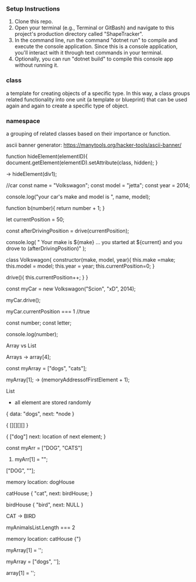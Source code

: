 ### Setup Instructions

1. Clone this repo.
2. Open your terminal (e.g., Terminal or GitBash) and navigate to this project's production directory called "ShapeTracker".
3. In the command line, run the command "dotnet run" to compile and execute the console application. Since this is a console application, you'll interact with it through text commands in your terminal.
4. Optionally, you can run "dotnet build" to compile this console app without running it.



### class
a template for creating objects of a specific type. In this way, a class groups related functionality into one unit (a template or blueprint) that can be used again and again to create a specific type of object.

### namespace 

a grouping of related classes based on their importance or function.

ascii banner generator: https://manytools.org/hacker-tools/ascii-banner/

function hideElement(elementID){
  document.getElement(elementID).setAttribute(class, hidden);
}

-> hideElement(div1);

//car 
 const name = "Volkswagon";
 const model = "jetta";
 const year = 2014;

console.log("your car's make and model is ", name, model);

function b(number){
  return number + 1;
}

let currentPosition = 50;

const afterDrivingPosition = drive(currentPosition);

console.log(
  " Your make is ${make} ... you started at ${current} and you drove to (afterDrivingPosition)"
);

class Volkswagon{
  constructor(make, model, year){
    this.make =make;
    this.model = model;
    this.year = year;
    this.currentPosition=0;
  }

  drive(){
    this.currentPosition++;
  }
}



const myCar = new Volkswagon("Scion", "xD", 2014);

myCar.drive();

myCar.currentPosition === 1 //true




 

const number;
const letter;

console.log(number);

Array vs List

Arrays -> array[4];


const myArray = ["dogs", "cats"];

myArray[1]; -> (memoryAddressofFirstElement + 1);



List<Triangle>

- all element are stored randomly


{
  data: "dogs",
  next: *node 
}



{ [][][][] }


{
  ["dog"]
  next: location of next element;
}


const myArr = ["DOG", "CATS"]

1. myArr[1] = "";

["DOG", ""];



memory location: dogHouse  

catHouse
{
  "cat",
  next: birdHouse;
}

birdHouse
{
  "bird",
  next: NULL
}

CAT -> BIRD

myAnimalsList.Length === 2


memory location: catHouse {"}









myArray[1] = '';

myArray = ["dogs", ''];




array[1] = '';




